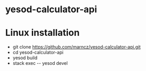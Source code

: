 # yesod-calculator-api

# Linux installation

* git clone https://github.com/marncz/yesod-calculator-api.git         
* cd yesod-calculator-api                                           
* yesod build
* stack exec -- yesod devel   
